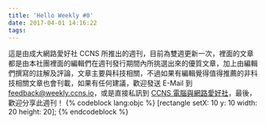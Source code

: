 ```yaml
---
title: 'Hello Weekly #0'
date: 2017-04-01 14:16:22
tags:
---
```



這是由成大網路愛好社 CCNS 所推出的週刊，目前為雙週更新一次，裡面的文章都是由本社團裡面的編輯們在週刊發行期間內所挑選出來的優質文章，加上由編輯們撰寫的註解及評論，文章主要與科技相關，不過如果有編輯覺得值得推薦的非科技相關文章也會刊載，如果有任何建議，歡迎發送 E-Mail 到 feedback@weekly.ccns.io，或是直接私訊到 [CCNS 電腦與網路愛好社](https://www.facebook.com/ncku.ccns/)，最後，歡迎分享此週刊！
{% codeblock lang:objc %}
[rectangle setX: 10 y: 10 width: 20 height: 20];
{% endcodeblock %}
